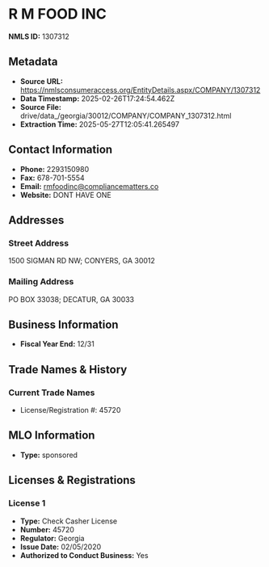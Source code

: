 # R M FOOD INC

**NMLS ID:** 1307312

## Metadata
- **Source URL:** https://nmlsconsumeraccess.org/EntityDetails.aspx/COMPANY/1307312
- **Data Timestamp:** 2025-02-26T17:24:54.462Z
- **Source File:** drive/data_/georgia/30012/COMPANY/COMPANY_1307312.html
- **Extraction Time:** 2025-05-27T12:05:41.265497

## Contact Information
- **Phone:** 2293150980
- **Fax:** 678-701-5554
- **Email:** rmfoodinc@compliancematters.co
- **Website:** DONT HAVE ONE

## Addresses
### Street Address
1500 SIGMAN RD NW; CONYERS, GA 30012

### Mailing Address
PO BOX 33038; DECATUR, GA 30033

## Business Information
- **Fiscal Year End:** 12/31

## Trade Names & History
### Current Trade Names
- License/Registration #: 45720

## MLO Information
- **Type:** sponsored

## Licenses & Registrations

### License 1
- **Type:** Check Casher License
- **Number:** 45720
- **Regulator:** Georgia
- **Issue Date:** 02/05/2020
- **Authorized to Conduct Business:** Yes
